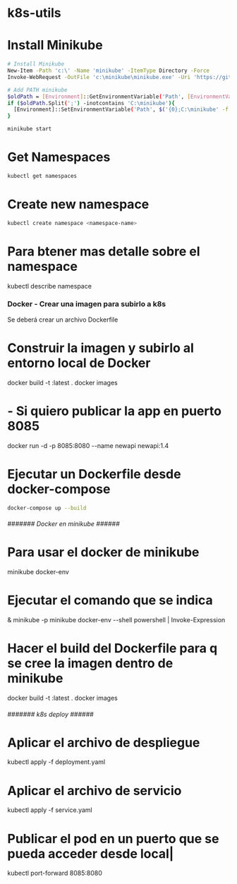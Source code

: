 # k8s-utils

# Install Minikube
```bash
# Install Minikube
New-Item -Path 'c:\' -Name 'minikube' -ItemType Directory -Force
Invoke-WebRequest -OutFile 'c:\minikube\minikube.exe' -Uri 'https://github.com/kubernetes/minikube/releases/latest/download/minikube-windows-amd64.exe' -UseBasicParsing
```
```bash
# Add PATH minikube
$oldPath = [Environment]::GetEnvironmentVariable('Path', [EnvironmentVariableTarget]::Machine)
if ($oldPath.Split(';') -inotcontains 'C:\minikube'){
  [Environment]::SetEnvironmentVariable('Path', $('{0};C:\minikube' -f $oldPath), [EnvironmentVariableTarget]::Machine)
}
```
```bash
minikube start
```

# Get Namespaces
```bash
kubectl get namespaces
```

# Create new namespace
```bash
kubectl create namespace <namespace-name>
```
# Para btener mas detalle sobre el namespace
kubectl describe namespace <namespace-name>

### Docker - Crear una imagen para subirlo a k8s
Se deberá crear un archivo Dockerfile

# Construir la imagen y subirlo al entorno local de Docker
docker build -t <aplication-name>:latest .
docker images

# - Si quiero publicar la app en puerto 8085
docker run -d -p 8085:8080 --name newapi newapi:1.4

# Ejecutar un Dockerfile desde docker-compose
```bash
docker-compose up --build
```
###### ####### Docker en minikube ###### #######

# Para usar el docker de minikube
minikube docker-env

# Ejecutar el comando que se indica
& minikube -p minikube docker-env --shell powershell | Invoke-Expression

# Hacer el build del Dockerfile para q se cree la imagen dentro de minikube
docker build -t <aplication-name>:latest .
docker images 


###### ####### k8s deploy ###### #######
# Aplicar el archivo de despliegue
kubectl apply -f deployment.yaml

# Aplicar el archivo de servicio
kubectl apply -f service.yaml

# Publicar el pod en un puerto que se pueda acceder desde local| 
kubectl port-forward <application-name> 8085:8080